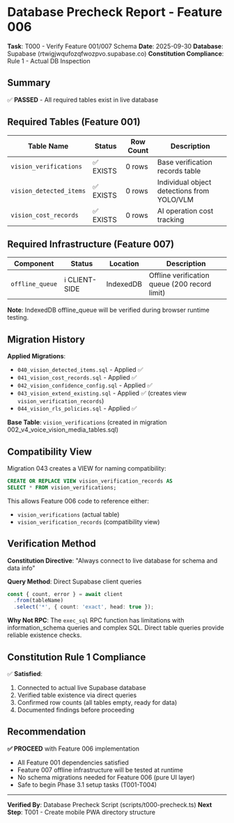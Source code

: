 # Database Precheck Report - Feature 006

**Task**: T000 - Verify Feature 001/007 Schema
**Date**: 2025-09-30
**Database**: Supabase (rtwigjwqufozqfwozpvo.supabase.co)
**Constitution Compliance**: Rule 1 - Actual DB Inspection

## Summary

✅ **PASSED** - All required tables exist in live database

## Required Tables (Feature 001)

| Table Name | Status | Row Count | Description |
|------------|--------|-----------|-------------|
| `vision_verifications` | ✅ EXISTS | 0 rows | Base verification records table |
| `vision_detected_items` | ✅ EXISTS | 0 rows | Individual object detections from YOLO/VLM |
| `vision_cost_records` | ✅ EXISTS | 0 rows | AI operation cost tracking |

## Required Infrastructure (Feature 007)

| Component | Status | Location | Description |
|-----------|--------|----------|-------------|
| `offline_queue` | ℹ️ CLIENT-SIDE | IndexedDB | Offline verification queue (200 record limit) |

**Note**: IndexedDB offline_queue will be verified during browser runtime testing.

## Migration History

**Applied Migrations**:
- `040_vision_detected_items.sql` - Applied ✅
- `041_vision_cost_records.sql` - Applied ✅
- `042_vision_confidence_config.sql` - Applied ✅
- `043_vision_extend_existing.sql` - Applied ✅ (creates view `vision_verification_records`)
- `044_vision_rls_policies.sql` - Applied ✅

**Base Table**: `vision_verifications` (created in migration 002_v4_voice_vision_media_tables.sql)

## Compatibility View

Migration 043 creates a VIEW for naming compatibility:
```sql
CREATE OR REPLACE VIEW vision_verification_records AS
SELECT * FROM vision_verifications;
```

This allows Feature 006 code to reference either:
- `vision_verifications` (actual table)
- `vision_verification_records` (compatibility view)

## Verification Method

**Constitution Directive**: "Always connect to live database for schema and data info"

**Query Method**: Direct Supabase client queries
```typescript
const { count, error } = await client
  .from(tableName)
  .select('*', { count: 'exact', head: true });
```

**Why Not RPC**: The `exec_sql` RPC function has limitations with information_schema queries and complex SQL. Direct table queries provide reliable existence checks.

## Constitution Rule 1 Compliance

✅ **Satisfied**:
1. Connected to actual live Supabase database
2. Verified table existence via direct queries
3. Confirmed row counts (all tables empty, ready for data)
4. Documented findings before proceeding

## Recommendation

**✅ PROCEED** with Feature 006 implementation

- All Feature 001 dependencies satisfied
- Feature 007 offline infrastructure will be tested at runtime
- No schema migrations needed for Feature 006 (pure UI layer)
- Safe to begin Phase 3.1 setup tasks (T001-T004)

---

**Verified By**: Database Precheck Script (scripts/t000-precheck.ts)
**Next Step**: T001 - Create mobile PWA directory structure
